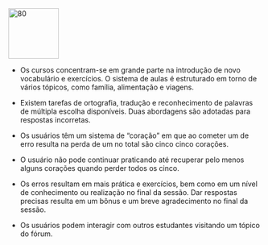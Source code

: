 <div align="left">
    <img src="https://github.com/user-attachments/assets/66d65f7d-afb4-42bb-aba8-721f5c73fb24" alt="80" height="100">
 </div>

* Os cursos concentram-se em grande parte na introdução de novo vocabulário e exercícios. O sistema de aulas é estruturado em torno de vários tópicos, como família, alimentação e viagens.

* Existem tarefas de ortografia, tradução e reconhecimento de palavras de múltipla escolha disponíveis. Duas abordagens são adotadas para respostas incorretas. 

* Os usuários têm um sistema de “coração” em que ao cometer um de erro resulta na perda de um no total são cinco cinco corações.

* O usuário não pode continuar praticando até recuperar pelo menos alguns corações quando perder todos os cinco. 

* Os erros resultam em mais prática e exercícios, bem como em um nível de conhecimento ou realização no final da sessão. Dar respostas precisas resulta em um bônus e um breve agradecimento no final da sessão. 

* Os usuários podem interagir com outros estudantes visitando um tópico do fórum.
